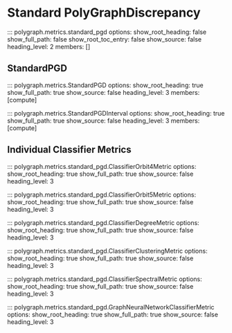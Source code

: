 # Standard PolyGraphDiscrepancy

::: polygraph.metrics.standard_pgd
    options:
        show_root_heading: false
        show_full_path: false
        show_root_toc_entry: false
        show_source: false
        heading_level: 2
        members: []


## StandardPGD

::: polygraph.metrics.StandardPGD
    options:
        show_root_heading: true
        show_full_path: true
        show_source: false
        heading_level: 3
        members: [compute]

::: polygraph.metrics.StandardPGDInterval
    options:
        show_root_heading: true
        show_full_path: true
        show_source: false
        heading_level: 3
        members: [compute]


## Individual Classifier Metrics

::: polygraph.metrics.standard_pgd.ClassifierOrbit4Metric
    options:
        show_root_heading: true
        show_full_path: true
        show_source: false
        heading_level: 3

::: polygraph.metrics.standard_pgd.ClassifierOrbit5Metric
    options:
        show_root_heading: true
        show_full_path: true
        show_source: false
        heading_level: 3

::: polygraph.metrics.standard_pgd.ClassifierDegreeMetric
    options:
        show_root_heading: true
        show_full_path: true
        show_source: false
        heading_level: 3

::: polygraph.metrics.standard_pgd.ClassifierClusteringMetric
    options:
        show_root_heading: true
        show_full_path: true
        show_source: false
        heading_level: 3

::: polygraph.metrics.standard_pgd.ClassifierSpectralMetric
    options:
        show_root_heading: true
        show_full_path: true
        show_source: false
        heading_level: 3

::: polygraph.metrics.standard_pgd.GraphNeuralNetworkClassifierMetric
    options:
        show_root_heading: true
        show_full_path: true
        show_source: false
        heading_level: 3
